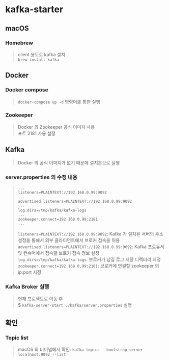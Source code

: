 # kafka-starter

## macOS
### Homebrew
> client 용도로 kafka 설치  
> `brew install kafka`  

## Docker
### Docker compose
> `docker-compose up -d` 명령어를 통한 실행

### Zookeeper
> Docker 의 Zookeeper 공식 이미지 사용  
> 포트 2181 사용 설정  

## Kafka
> Docker 의 공식 이미지가 없기 때문에 설치본으로 실행    

### server.properties 의 수정 내용  
> ```properties
> ...
> listeners=PLAINTEXT://192.168.0.99:9092
> ...
> advertised.listeners=PLAINTEXT://192.168.0.99:9092
> ...
> log.dirs=/tmp/kafka/kafka-logs
> ...
> zookeeper.connect=192.168.0.99:2181
> ...
> ```  
> 
> `listeners=PLAINTEXT://192.168.0.99:9092`: Kafka 가 설치된 서버의 주소 설정을 통해서 외부 클라이언트에서 브로커 접속을 허용  
> `advertised.listeners=PLAINTEXT://192.168.0.99:9092`: Kafka 프로듀서 및 컨슈머에서 접속할 브로커 접속 정보 설정  
> `log.dirs=/tmp/kafka/kafka-logs`: 브로커가 남길 로그 저장 디렉터리 지정   
> `zookeeper.connect=192.168.0.99:2181`: 브로커에 연결할 zookeeper 의 ip:port 지정    

### Kafka Broker 실행
> 현재 프로젝트로 이동 후   
> $ `kafka-server-start ./kafka/server.properties` 실행

## 확인
### Topic list
> macOS 의 터미널에서 확인: `kafka-topics --bootstrap-server localhost:9092 --list`    
